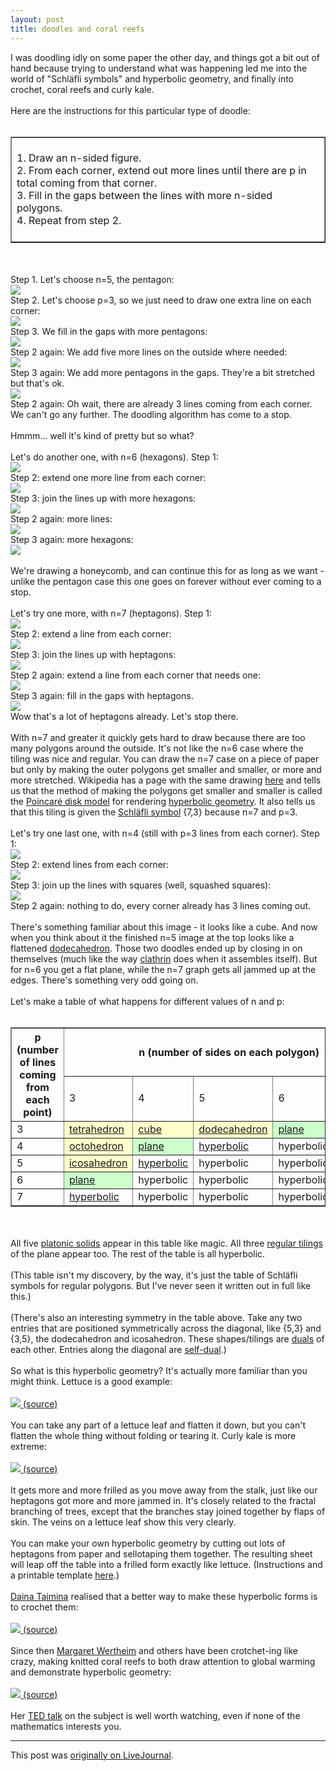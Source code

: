 ```yaml
---
layout: post
title: doodles and coral reefs
---
```


<div class="entry-item s2-entrytext">I was doodling idly on some paper the other day, and things got a bit out of hand because trying to understand what was happening led me into the world of "Schläfli symbols" and hyperbolic geometry, and finally into crochet, coral reefs and curly kale. <br/><br/>Here are the instructions for this particular type of doodle:<br/><br/><table border="1" cellpadding="10"><tr><td><br/>1. Draw an n-sided figure.<br/>2. From each corner, extend out more lines until there are p in total coming from that corner.<br/>3. Fill in the gaps between the lines with more n-sided polygons.<br/>4. Repeat from step 2.<br/><br/></td></tr></table><br/><br/>Step 1. Let's choose n=5, the pentagon:<br/><img src="http://lh5.ggpht.com/_L3XQL9bgmnM/SoQ5Zcy_jPI/AAAAAAAACwc/zYvxT7BQppc/s800/5-3_1.png"/><br/>Step 2. Let's choose p=3, so we just need to draw one extra line on each corner:<br/><img src="http://lh4.ggpht.com/_L3XQL9bgmnM/SoQ5ZaRubRI/AAAAAAAACvU/vJJkeUQiNc0/s800/5-3_2.png"/><br/>Step 3. We fill in the gaps with more pentagons:<br/><img src="http://lh4.ggpht.com/_L3XQL9bgmnM/SoQ5usxFWRI/AAAAAAAACvY/i-q8MQdqucE/s800/5-3_3.png"/><br/>Step 2 again: We add five more lines on the outside where needed:<br/><img src="http://lh3.ggpht.com/_L3XQL9bgmnM/SoQ5u5Tr2jI/AAAAAAAACvc/oVYkv3z69nc/s800/5-3_4.png"/><br/>Step 3 again: We add more pentagons in the gaps. They're a bit stretched but that's ok.<br/><img src="http://lh6.ggpht.com/_L3XQL9bgmnM/SoQ5u2_qPkI/AAAAAAAACvg/8pcAoKC0k1c/s800/5-3_5.png"/><br/>Step 2 again: Oh wait, there are already 3 lines coming from each corner. We can't go any further. The doodling algorithm has come to a stop.<br/><br/>Hmmm... well it's kind of pretty but so what?<br/><br/>Let's do another one, with n=6 (hexagons). Step 1:<br/><img src="http://lh5.ggpht.com/_L3XQL9bgmnM/SoQ5u1kxZCI/AAAAAAAACvk/O1WjOoCoB20/s800/6-3_1.png"/><br/>Step 2: extend one more line from each corner:<br/><img src="http://lh3.ggpht.com/_L3XQL9bgmnM/SoQ5u8TbIzI/AAAAAAAACvo/haMa6-qwWQ0/s800/6-3_2.png"/><br/>Step 3: join the lines up with more hexagons:<br/><img src="http://lh4.ggpht.com/_L3XQL9bgmnM/SoQ52Qd6rFI/AAAAAAAACvs/WkS7DCWXMm0/s800/6-3_3.png"/><br/>Step 2 again: more lines:<br/><img src="http://lh6.ggpht.com/_L3XQL9bgmnM/SoQ52cIA46I/AAAAAAAACvw/aUDvAT48KCQ/s800/6-3_4.png"/><br/>Step 3 again: more hexagons:<br/><img src="http://lh5.ggpht.com/_L3XQL9bgmnM/SoQ52SITwUI/AAAAAAAACv0/COJzXXyTJWc/s800/6-3_5.png"/><br/><br/>We're drawing a honeycomb, and can continue this for as long as we want - unlike the pentagon case this one goes on forever without ever coming to a stop.<br/><br/>Let's try one more, with n=7 (heptagons). Step 1:<br/><img src="http://lh4.ggpht.com/_L3XQL9bgmnM/SoQ52eUe9NI/AAAAAAAACv4/WqoiJun8NfU/s800/7-3_1.png"/><br/>Step 2: extend a line from each corner:<br/><img src="http://lh5.ggpht.com/_L3XQL9bgmnM/SoQ52qKisMI/AAAAAAAACv8/amMSEXGBSq0/s800/7-3_2.png"/><br/>Step 3: join the lines up with heptagons:<br/><img src="http://lh5.ggpht.com/_L3XQL9bgmnM/SoQ569MN_SI/AAAAAAAACwA/Hxg_hBPZllk/s800/7-3_3.png"/><br/>Step 2 again: extend a line from each corner that needs one:<br/><img src="http://lh3.ggpht.com/_L3XQL9bgmnM/SoQ568m_rFI/AAAAAAAACwI/PLznjGmAjI0/s800/7-3_4.png"/><br/>Step 3 again: fill in the gaps with heptagons. <br/><img src="http://lh5.ggpht.com/_L3XQL9bgmnM/SoQ5651tPMI/AAAAAAAACwE/OQOMvQUfXz4/s800/7-3_5.png"/><br/>Wow that's a lot of heptagons already. Let's stop there.<br/><br/>With n=7 and greater it quickly gets hard to draw because there are too many polygons around the outside. It's not like the n=6 case where the tiling was nice and regular. You can draw the n=7 case on a piece of paper but only by making the outer polygons get smaller and smaller, or more and more stretched. Wikipedia has a page with the same drawing <a href="http://en.wikipedia.org/wiki/Order-3_heptagonal_tiling" rel="nofollow">here</a> and tells us that the method of making the polygons get smaller and smaller is called the <a href="http://en.wikipedia.org/wiki/Poincar%C3%A9_disk_model" rel="nofollow">Poincaré disk model</a> for rendering <a href="http://en.wikipedia.org/wiki/Hyperbolic_geometry" rel="nofollow">hyperbolic geometry</a>. It also tells us that this tiling is given the <a href="http://en.wikipedia.org/wiki/Schl%C3%A4fli_symbol" rel="nofollow">Schläfli symbol</a> {7,3} because n=7 and p=3.<br/><br/>Let's try one last one, with n=4 (still with p=3 lines from each corner). Step 1:<br/><img src="http://lh5.ggpht.com/_L3XQL9bgmnM/SoQ5ZMx0psI/AAAAAAAACvE/HAaMaOiSKDw/s800/4-3_1.png"/><br/>Step 2: extend lines from each corner:<br/><img src="http://lh4.ggpht.com/_L3XQL9bgmnM/SoQ5ZDLT4WI/AAAAAAAACvI/VkQ9nIPRkZc/s800/4-3_2.png"/><br/>Step 3: join up the lines with squares (well, squashed squares):<br/><img src="http://lh4.ggpht.com/_L3XQL9bgmnM/SoQ5ZYFy2HI/AAAAAAAACvM/CKQsYvsw-9I/s800/4-3_3.png"/><br/>Step 2 again: nothing to do, every corner already has 3 lines coming out.<br/><br/>There's something familiar about this image - it looks like a cube. And now when you think about it the finished n=5 image at the top looks like a flattened <a href="http://mathworld.wolfram.com/Dodecahedron.html" rel="nofollow">dodecahedron</a>. Those two doodles ended up by closing in on themselves (much like the way <a href="http://ferkeltongs.livejournal.com/23919.html" rel="nofollow">clathrin</a> does when it assembles itself). But for n=6 you get a flat plane, while the n=7 graph gets all jammed up at the edges. There's something very odd going on.<br/><br/>Let's make a table of what happens for different values of n and p:<br/><br/><table border="1" cellpadding="2">
<tr><th rowspan="2">p (number of lines coming from each point)</th><th colspan="5">n (number of sides on each polygon)</th></tr>
<tr><td>3</td><td>4</td><td>5</td><td>6</td><td>7</td></tr>
<tr><td>3</td><td bgcolor="#ffffcc"><a href="http://en.wikipedia.org/wiki/Tetrahedron" rel="nofollow">tetrahedron</a></td><td bgcolor="#ffffcc"><a href="http://en.wikipedia.org/wiki/Cube" rel="nofollow">cube</a></td><td bgcolor="#ffffcc"><a href="http://en.wikipedia.org/wiki/Dodecahedron" rel="nofollow">dodecahedron</a></td><td bgcolor="#ccffcc"><a href="http://en.wikipedia.org/wiki/Hexagonal_tiling" rel="nofollow">plane</a></td><td><a href="http://en.wikipedia.org/wiki/Order-3_heptagonal_tiling" rel="nofollow">hyperbolic</a></td></tr>
<tr><td>4</td><td bgcolor="#ffffcc"><a href="http://en.wikipedia.org/wiki/Octahedron" rel="nofollow">octohedron</a></td><td bgcolor="#ccffcc"><a href="http://en.wikipedia.org/wiki/Square_tiling" rel="nofollow">plane</a></td><td><a href="http://en.wikipedia.org/wiki/Order-4_pentagonal_tiling" rel="nofollow">hyperbolic</a></td><td>hyperbolic</td><td>hyperbolic</td></tr>
<tr><td>5</td><td bgcolor="#ffffcc"><a href="http://en.wikipedia.org/wiki/Icosahedron" rel="nofollow">icosahedron</a></td><td><a href="http://en.wikipedia.org/wiki/Order-5_square_tiling" rel="nofollow">hyperbolic</a></td><td>hyperbolic</td><td>hyperbolic</td><td>hyperbolic</td></tr>
<tr><td>6</td><td bgcolor="#ccffcc"><a href="http://en.wikipedia.org/wiki/Triangular_tiling" rel="nofollow">plane</a></td><td>hyperbolic</td><td>hyperbolic</td><td>hyperbolic</td><td>hyperbolic</td></tr>
<tr><td>7</td><td><a href="http://en.wikipedia.org/wiki/Order-7_triangular_tiling" rel="nofollow">hyperbolic</a></td><td>hyperbolic</td><td>hyperbolic</td><td>hyperbolic</td><td>hyperbolic</td></tr>
</table><br/><br/>All five <a href="http://en.wikipedia.org/wiki/Platonic_solid" rel="nofollow">platonic solids</a> appear in this table like magic. All three <a href="http://en.wikipedia.org/wiki/Tiling_by_regular_polygons" rel="nofollow">regular tilings</a> of the plane appear too. The rest of the table is all hyperbolic.<br/><br/>(This table isn't my discovery, by the way, it's just the table of Schläfli symbols for regular polygons. But I've never seen it written out in full like this.)<br/><br/>(There's also an interesting symmetry in the table above. Take any two entries that are positioned symmetrically across the diagonal, like {5,3} and {3,5}, the dodecahedron and icosahedron. These shapes/tilings are <a href="http://mathworld.wolfram.com/DualTessellation.html" rel="nofollow">duals</a> of each other. Entries along the diagonal are <a href="http://en.wikipedia.org/wiki/Dual_polyhedron#Self-dual_polyhedra" rel="nofollow">self-dual</a>.)<br/><br/>So what is this hyperbolic geometry? It's actually more familiar than you might think. Lettuce is a good example:<br/><br/><a href="http://www.flickr.com/photos/trinity/43900/" rel="nofollow"><img src="http://farm1.static.flickr.com/1/43900_487870e2ff_m.jpg"/> (source)</a> <br/><br/>You can take any part of a lettuce leaf and flatten it down, but you can't flatten the whole thing without folding or tearing it. Curly kale is more extreme:<br/><br/><a href="http://cleanerplateclub.wordpress.com/2009/04/15/kale-crochet-and-the-hyperbolic-coral-reef-project/" rel="nofollow"><img src="http://cleanerplateclub.files.wordpress.com/2009/04/kale-leaf.jpg?w=320&amp;h=240"/> (source)</a><br/><br/>It gets more and more frilled as you move away from the stalk, just like our heptagons got more and more jammed in. It's closely related to the fractal branching of trees, except that the branches stay joined together by flaps of skin. The veins on a lettuce leaf show this very clearly.<br/><br/>You can make your own hyperbolic geometry by cutting out lots of heptagons from paper and sellotaping them together. The resulting sheet will leap off the table into a frilled form exactly like lettuce. (Instructions and a printable template <a href="http://members.tripod.com/professor_tom/hyperbolic/" rel="nofollow">here</a>.)<br/><br/><a href="http://en.wikipedia.org/wiki/Daina_Taimina" rel="nofollow">Daina Taimina</a> realised that a better way to make these hyperbolic forms is to crochet them:<br/><br/><a href="http://cleanerplateclub.wordpress.com/2009/04/15/kale-crochet-and-the-hyperbolic-coral-reef-project/" rel="nofollow"><img src="http://cleanerplateclub.files.wordpress.com/2009/04/crochet_02.jpg?w=320&amp;h=254"/> (source)</a><br/><br/>Since then <a href="http://blog.ted.com/2009/04/crocheting_in_h.php" rel="nofollow">Margaret Wertheim</a> and others have been crotchet-ing like crazy, making knitted coral reefs to both draw attention to global warming and demonstrate hyperbolic geometry: <br/><br/><a href="http://cleanerplateclub.wordpress.com/2009/04/15/kale-crochet-and-the-hyperbolic-coral-reef-project/" rel="nofollow"><img src="http://cleanerplateclub.files.wordpress.com/2009/04/gd7472010the-hyperbolic-coral-5857.jpg?w=225&amp;h=300"/> (source)</a><br/><br/>Her <a href="http://www.ted.com/index.php/talks/margaret_wertheim_crochets_the_coral_reef.html" rel="nofollow">TED talk</a> on the subject is well worth watching, even if none of the mathematics interests you.</div><p><hr></p><p>This post was <a href="http://ferkeltongs.livejournal.com/28364.html">originally on LiveJournal</a>.</p>